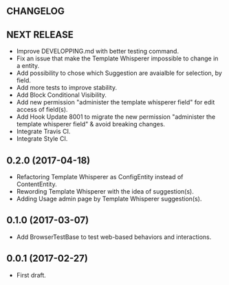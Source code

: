 CHANGELOG
---------

## NEXT RELEASE
 - Improve DEVELOPPING.md with better testing command.
 - Fix an issue that make the Template Whisperer impossible to change in a entity.
 - Add possibility to chose which Suggestion are avaialble for selection, by field.
 - Add more tests to improve stability.
 - Add Block Conditional Visibility.
 - Add new permission "administer the template whisperer field" for edit access of field(s).
 - Add Hook Update 8001 to migrate the new permission "administer the template whisperer field" & avoid breaking changes.
 - Integrate Travis CI.
 - Integrate Style CI.

## 0.2.0 (2017-04-18)
 - Refactoring Template Whisperer as ConfigEntity instead of ContentEntity.
 - Rewording Template Whisperer with the idea of suggestion(s).
 - Adding Usage admin page by Template Whisperer suggestion(s).

## 0.1.0 (2017-03-07)
 - Add BrowserTestBase to test web-based behaviors and interactions.

## 0.0.1 (2017-02-27)
 - First draft.
